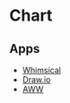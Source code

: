 # Chart

## Apps

- [Whimsical](https://whimsical.com)
- [Draw.io](https://www.draw.io/)
- [AWW](https://awwapp.com)
